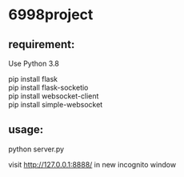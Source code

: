 # 6998project

## requirement:
Use Python 3.8

pip install flask  
pip install flask-socketio  
pip install websocket-client  
pip install simple-websocket

## usage:
python server.py

visit http://127.0.0.1:8888/ in new incognito window
